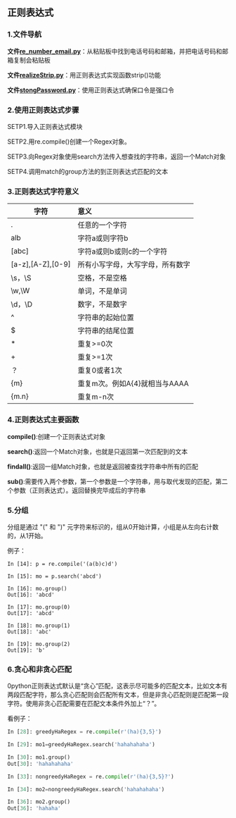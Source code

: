## 正则表达式

### 1.文件导航

**文件[re_number_email.py](./re_number_email.py)**：从粘贴板中找到电话号码和邮箱，并把电话号码和邮箱复制会粘贴板

**文件[realizeStrip.py](./realizeStrip.py)**：用正则表达式实现函数strip()功能

**文件[stongPassword.py](./stongPassword.py)**：使用正则表达式确保口令是强口令



### 2.使用正则表达式步骤

SETP1.导入正则表达式模块

SETP2.用re.compile()创建一个Regex对象。

SETP3.向Regex对象使用search方法传入想查找的字符串，返回一个Match对象

SETP4.调用match的group方法的到正则表达式匹配的文本

### 3.正则表达式字符意义

| 字符                | 意义                  |
| ----------------- | :------------------ |
| .                 | 任意的一个字符             |
| alb               | 字符a或则字符b            |
| [abc]             | 字符a或则b或则c的一个字符      |
| [a-z],[A-Z],[0-9] | 所有小写字母，大写字母，所有数字    |
| \s，\S             | 空格，不是空格             |
| \w,\W             | 单词，不是单词             |
| \d，\D             | 数字，不是数字             |
| ^                 | 字符串的起始位置            |
| $                 | 字符串的结尾位置            |
| *                 | 重复>=0次              |
| +                 | 重复>=1次              |
| ？                 | 重复0或者1次             |
| {m}               | 重复m次。例如A{4}就相当与AAAA |
| {m.n}             | 重复m-n次              |

### 4.正则表达式主要函数

**compile()**:创建一个正则表达式对象

**search()**:返回一个Match对象，也就是只返回第一次匹配到的文本

**findall()**:返回一组Match对象，也就是返回被查找字符串中所有的匹配

**sub()**:需要传入两个参数，第一个参数是一个字符串，用与取代发现的匹配，第二个参数（正则表达式）。返回替换完毕成后的字符串

### 5.分组

分组是通过 "(" 和 ")" 元字符来标识的，组从0开始计算，小组是从左向右计数的，从1开始。

例子：

```pytho
In [14]: p = re.compile('(a(b)c)d')

In [15]: mo = p.search('abcd')

In [16]: mo.group()
Out[16]: 'abcd'

In [17]: mo.group(0)
Out[17]: 'abcd'

In [18]: mo.group(1)
Out[18]: 'abc'

In [19]: mo.group(2)
Out[19]: 'b'
```



### 6.贪心和非贪心匹配

0python正则表达式默认是“贪心”匹配，这表示尽可能多的匹配文本，比如文本有两段匹配字符，那么贪心匹配则会匹配所有文本，但是非贪心匹配则是匹配第一段字符。使用非贪心匹配需要在匹配文本条件外加上“？”。

看例子：

```py
In [28]: greedyHaRegex = re.compile(r'(ha){3,5}')

In [29]: mo1=greedyHaRegex.search('hahahahaha')

In [30]: mo1.group()
Out[30]: 'hahahahaha'

In [33]: nongreedyHaRegex = re.compile(r'(ha){3,5}?')

In [34]: mo2=nongreedyHaRegex.search('hahahahaha')

In [36]: mo2.group()
Out[36]: 'hahaha'
```



